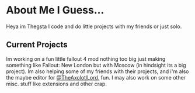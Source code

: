 # About Me I Guess...

Heya im Thegsta I code and do little projects with my friends or just solo.

## Current Projects

Im working on a fun little fallout 4 mod nothing too big just making something like Fallout: New London but with Moscow (in hindsight its a big project). Im also helping some of my friends with their projects, and i'm also the maybe editor for [@TheAxolotlLord](https://github.com/TheAxolotlLord), fun. I may also work on some other misc. stuff like extensions and other crap.
